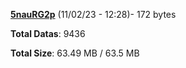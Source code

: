 [**5nauRG2p**](/data/5nauRG2p.txt) (11/02/23 - 12:28)- 172 bytes

**Total Datas**: 9436

**Total Size**: 63.49 MB / 63.5 MB